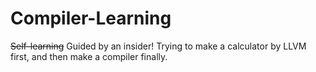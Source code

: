 # Compiler-Learning
~~Self-learning~~ Guided by an insider!
Trying to make a calculator by LLVM first, and 
then make a compiler finally.
